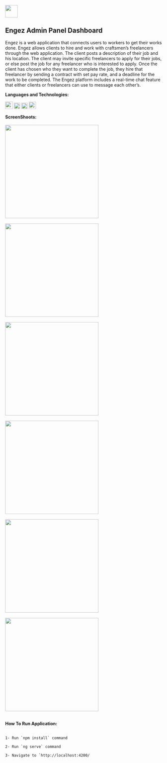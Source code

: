 <img src="https://svgur.com/i/h0V.svg" height='40px'>


## Engez Admin Panel Dashboard

Engez is a web application that connects users to workers to get their works done. Engez allows clients to hire and work with craftsmen’s freelancers through the web application. The client posts a description of their job and his location. The client may invite specific freelancers to apply for their jobs, or else post the job for any freelancer who is interested to apply. Once the client has chosen who they want to complete the job, they hire that freelancer by sending a contract with set pay rate, and a deadline for the work to be completed. The Engez platform includes a real-time chat feature that either clients or freelancers can use to message each other’s.

**Languages and Technologies:**  

<code><img height="24" src="https://cdn.cdnlogo.com/logos/h/90/html-5.svg"></code>
<code><img height="20" src="https://cdn.cdnlogo.com/logos/c/18/css.svg"></code>
<code><img height="20" src="https://cdn.cdnlogo.com/logos/b/50/bootstrap.svg"></code>
<code><img height="23" src="https://cdn.cdnlogo.com/logos/a/24/angular-icon.svg"></code>


**ScreenShoots:**  
<br>
<img src="https://i.imgur.com/iFCOXWx.jpg" width="300px"> <br><br>
<img src="https://i.imgur.com/O7iNS72.jpg" width="300px"> <br><br>
<img src="https://i.imgur.com/nfJ0ztL.jpg" width="300px"> <br><br>
<img src="https://i.imgur.com/3Yrsk1Z.jpg" width="300px"> <br><br>
<img src="https://i.imgur.com/Xh5FrSm.jpg" width="300px"> <br><br>
<img src="https://i.imgur.com/hmyyHVf.jpg" width="300px"> <br><br>

**How To Run Application:**  
<br>

```
1- Run `npm install` command 

2- Run `ng serve` command 

3- Navigate to `http://localhost:4200/

```
